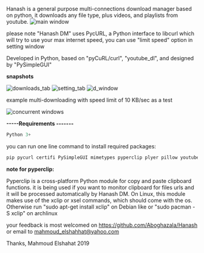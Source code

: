 Hanash is a general purpose multi-connections download manager based on python, 
it downloads any file type, plus videos, and playlists from youtube.
![main window](https://github.com/Aboghazala/Hanash/blob/master/images/main.PNG)

please note "Hanash DM" uses PycURL, a Python interface to libcurl which will try to use your max internet speed, you can use "limit speed" option in setting window 

Developed in Python, based on "pyCuRL/curl", "youtube_dl", and designed by "PySimpleGUI"

**snapshots**

![downloads_tab](https://github.com/Aboghazala/Hanash/blob/master/images/downloads.PNG)
![setting_tab](https://github.com/Aboghazala/Hanash/blob/master/images/setting.PNG)
![d_window](https://github.com/Aboghazala/Hanash/blob/master/images/d_window.PNG)

example multi-downloading with speed limit of 10 KB/sec as a test

![concurrent windows](https://github.com/Aboghazala/Hanash/blob/master/images/concurrent_windows.PNG)


**-----Requirements -------**
```python
Python 3+
```

you can run one line command to install required packages:
```python
pip pycurl certifi PySimpleGUI mimetypes pyperclip plyer pillow youtube_dl
```
**note for pyperclip:**

Pyperclip is a cross-platform Python module for copy and paste clipboard functions. it is being used if you want to monitor clipboard for files urls and it will be processed automatically by Hanash DM.
On Linux, this module makes use of the xclip or xsel commands, which should come with the os. Otherwise run "sudo apt-get install xclip" on Debian like or "sudo pacman -S xclip" on archlinux



your feedback is most welcomed on https://github.com/Aboghazala/Hanash or email to mahmoud_elshahhat@yahoo.com

Thanks,
Mahmoud Elshahat 
2019


